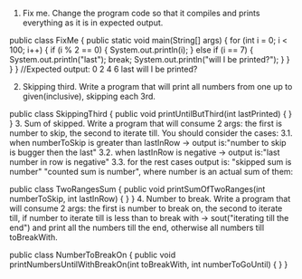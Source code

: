 1. Fix me.
Change the program code so that it compiles and prints everything as it is in expected output.

public class FixMe {
    public static void main(String[] args) {
        for (int i = 0; i < 100; i++) {
            if (i % 2 == 0) {
                System.out.println(i);
            } else if (i == 7) {
                System.out.println("last");
                break;
                System.out.println("will I be printed?");
            }
        }
    }
}
//Expected output: 0 2 4 6 last will I be printed?

2. Skipping third.
Write a program that will print all numbers from one up to given(inclusive), skipping each 3rd.

public class SkippingThird {
    public void printUntilButThird(int lastPrinted) {
    }
}
3. Sum of skipped.
Write a program that will consume 2 args: the first is number to skip, the second to iterate till. You should consider the cases: 3.1. when numberToSkip is greater than lastInRow -> output is:"number to skip is bugger then the last" 3.2. when lastInRow is negative -> output is:"last number in row is negative" 3.3. for the rest cases output is: "skipped sum is number" "counted sum is number", where number is an actual sum of them:

public class TwoRangesSum {
    public void printSumOfTwoRanges(int numberToSkip, int lastInRow) {
    }
}
4. Number to break.
Write a program that will consume 2 args: the first is number to break on, the second to iterate till, if number to iterate till is less than to break with -> sout("iterating till the end") and print all the numbers till the end, otherwise all numbers till toBreakWith.

public class NumberToBreakOn {
    public void printNumbersUntilWithBreakOn(int toBreakWith, int numberToGoUntil) {
    }
}
